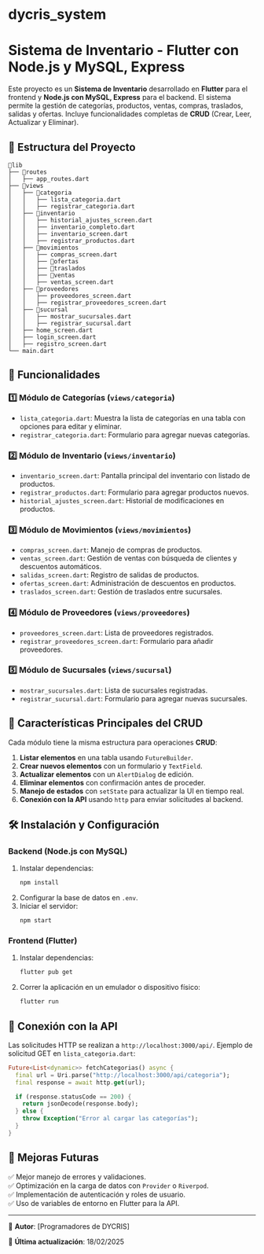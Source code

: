 # dycris_system

# Sistema de Inventario - Flutter con Node.js y MySQL, Express

Este proyecto es un **Sistema de Inventario** desarrollado en **Flutter** para el frontend y **Node.js con MySQL, Express** para el backend. El sistema permite la gestión de categorías, productos, ventas, compras, traslados, salidas y ofertas. Incluye funcionalidades completas de **CRUD** (Crear, Leer, Actualizar y Eliminar).

## 📁 Estructura del Proyecto

```
📁lib
├── 📁routes
│   ├── app_routes.dart
├── 📁views
│   ├── 📁categoria
│   │   ├── lista_categoria.dart
│   │   ├── registrar_categoria.dart
│   ├── 📁inventario
│   │   ├── historial_ajustes_screen.dart
│   │   ├── inventario_completo.dart
│   │   ├── inventario_screen.dart
│   │   ├── registrar_productos.dart
│   ├── 📁movimientos
│   │   ├── compras_screen.dart
│   │   ├── 📁ofertas
│   │   ├── 📁traslados
│   │   ├── 📁ventas
│   │   ├── ventas_screen.dart
│   ├── 📁proveedores
│   │   ├── proveedores_screen.dart
│   │   ├── registrar_proveedores_screen.dart
│   ├── 📁sucursal
│   │   ├── mostrar_sucursales.dart
│   │   ├── registrar_sucursal.dart
│   ├── home_screen.dart
│   ├── login_screen.dart
│   ├── registro_screen.dart
└── main.dart
```

## 🚀 Funcionalidades

### 1️⃣ **Módulo de Categorías** (`views/categoria`)

- `lista_categoria.dart`: Muestra la lista de categorías en una tabla con opciones para editar y eliminar.
- `registrar_categoria.dart`: Formulario para agregar nuevas categorías.

### 2️⃣ **Módulo de Inventario** (`views/inventario`)

- `inventario_screen.dart`: Pantalla principal del inventario con listado de productos.
- `registrar_productos.dart`: Formulario para agregar productos nuevos.
- `historial_ajustes_screen.dart`: Historial de modificaciones en productos.

### 3️⃣ **Módulo de Movimientos** (`views/movimientos`)

- `compras_screen.dart`: Manejo de compras de productos.
- `ventas_screen.dart`: Gestión de ventas con búsqueda de clientes y descuentos automáticos.
- `salidas_screen.dart`: Registro de salidas de productos.
- `ofertas_screen.dart`: Administración de descuentos en productos.
- `traslados_screen.dart`: Gestión de traslados entre sucursales.

### 4️⃣ **Módulo de Proveedores** (`views/proveedores`)

- `proveedores_screen.dart`: Lista de proveedores registrados.
- `registrar_proveedores_screen.dart`: Formulario para añadir proveedores.

### 5️⃣ **Módulo de Sucursales** (`views/sucursal`)

- `mostrar_sucursales.dart`: Lista de sucursales registradas.
- `registrar_sucursal.dart`: Formulario para agregar nuevas sucursales.

## 📌 Características Principales del CRUD

Cada módulo tiene la misma estructura para operaciones **CRUD**:

1. **Listar elementos** en una tabla usando `FutureBuilder`.
2. **Crear nuevos elementos** con un formulario y `TextField`.
3. **Actualizar elementos** con un `AlertDialog` de edición.
4. **Eliminar elementos** con confirmación antes de proceder.
5. **Manejo de estados** con `setState` para actualizar la UI en tiempo real.
6. **Conexión con la API** usando `http` para enviar solicitudes al backend.

## 🛠 Instalación y Configuración

### **Backend (Node.js con MySQL)**

1. Instalar dependencias:
   ```sh
   npm install
   ```
2. Configurar la base de datos en `.env`.
3. Iniciar el servidor:
   ```sh
   npm start
   ```

### **Frontend (Flutter)**

1. Instalar dependencias:
   ```sh
   flutter pub get
   ```
2. Correr la aplicación en un emulador o dispositivo físico:
   ```sh
   flutter run
   ```

## 🔗 Conexión con la API

Las solicitudes HTTP se realizan a `http://localhost:3000/api/`.
Ejemplo de solicitud GET en `lista_categoria.dart`:

```dart
Future<List<dynamic>> fetchCategorias() async {
  final url = Uri.parse("http://localhost:3000/api/categoria");
  final response = await http.get(url);

  if (response.statusCode == 200) {
    return jsonDecode(response.body);
  } else {
    throw Exception("Error al cargar las categorías");
  }
}
```

## 📌 Mejoras Futuras

✅ Mejor manejo de errores y validaciones.  
✅ Optimización en la carga de datos con `Provider` o `Riverpod`.  
✅ Implementación de autenticación y roles de usuario.  
✅ Uso de variables de entorno en Flutter para la API.

---

📌 **Autor**: [Programadores de DYCRIS]

📅 **Última actualización**: 18/02/2025
